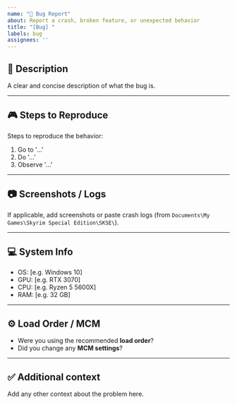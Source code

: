 ```yaml
---
name: "🐛 Bug Report"
about: Report a crash, broken feature, or unexpected behavior
title: "[Bug] "
labels: bug
assignees: ''
---
```


## 📝 Description
A clear and concise description of what the bug is.

---

## 🎮 Steps to Reproduce
Steps to reproduce the behavior:
1. Go to '...'
2. Do '...'
3. Observe '...'

---

## 📷 Screenshots / Logs
If applicable, add screenshots or paste crash logs (from `Documents\My Games\Skyrim Special Edition\SKSE\`).

---

## 💻 System Info
- OS: [e.g. Windows 10]
- GPU: [e.g. RTX 3070]
- CPU: [e.g. Ryzen 5 5600X]
- RAM: [e.g. 32 GB]

---

## ⚙️ Load Order / MCM
- Were you using the recommended **load order**?  
- Did you change any **MCM settings**?  

---

## ✅ Additional context
Add any other context about the problem here.

